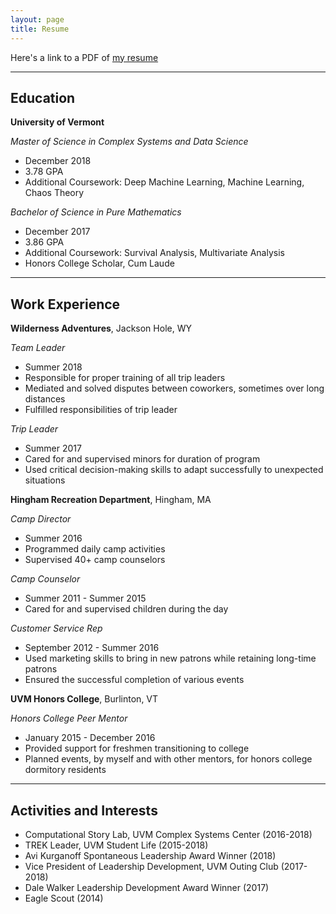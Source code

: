 ```yaml
---
layout: page
title: Resume
---
```

Here's a link to a PDF of [my resume](/docs/resume_12232018.pdf)

___

## Education

**University of Vermont**

_Master of Science in Complex Systems and Data Science_
+ December 2018
+ 3.78 GPA
+ Additional Coursework: Deep Machine Learning, Machine Learning, Chaos Theory

_Bachelor of Science in Pure Mathematics_
+ December 2017
+ 3.86 GPA
+ Additional Coursework: Survival Analysis, Multivariate Analysis
+ Honors College Scholar, Cum Laude

___

## Work Experience

**Wilderness Adventures**, Jackson Hole, WY

_Team Leader_
+ Summer 2018
+ Responsible for proper training of all trip leaders
+ Mediated and solved disputes between coworkers, sometimes over long distances
+ Fulfilled responsibilities of trip leader

_Trip Leader_
+ Summer 2017
+ Cared for and supervised minors for duration of program
+ Used critical decision-making skills to adapt successfully to unexpected
situations

**Hingham Recreation Department**, Hingham, MA

_Camp Director_
+ Summer 2016
+ Programmed daily camp activities
+ Supervised 40+ camp counselors

_Camp Counselor_
+ Summer 2011 - Summer 2015
+ Cared for and supervised children during the day

_Customer Service Rep_
+ September 2012 - Summer 2016
+ Used marketing skills to bring in new patrons while retaining long-time patrons
+ Ensured the successful completion of various events

**UVM Honors College**, Burlinton, VT

_Honors College Peer Mentor_
+ January 2015 - December 2016
+ Provided support for freshmen transitioning to college
+ Planned events, by myself and with other mentors, for honors college dormitory
residents

___

## Activities and Interests
+ Computational Story Lab, UVM Complex Systems Center (2016-2018)
+ TREK Leader, UVM Student Life (2015-2018)
+ Avi Kurganoff Spontaneous Leadership Award Winner (2018)
+ Vice President of Leadership Development, UVM Outing Club (2017-2018)
+ Dale Walker Leadership Development Award Winner (2017)
+ Eagle Scout (2014)
